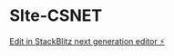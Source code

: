 # SIte-CSNET

[Edit in StackBlitz next generation editor ⚡️](https://stackblitz.com/~/github.com/ClecioGeronimo/SIte-CSNET)